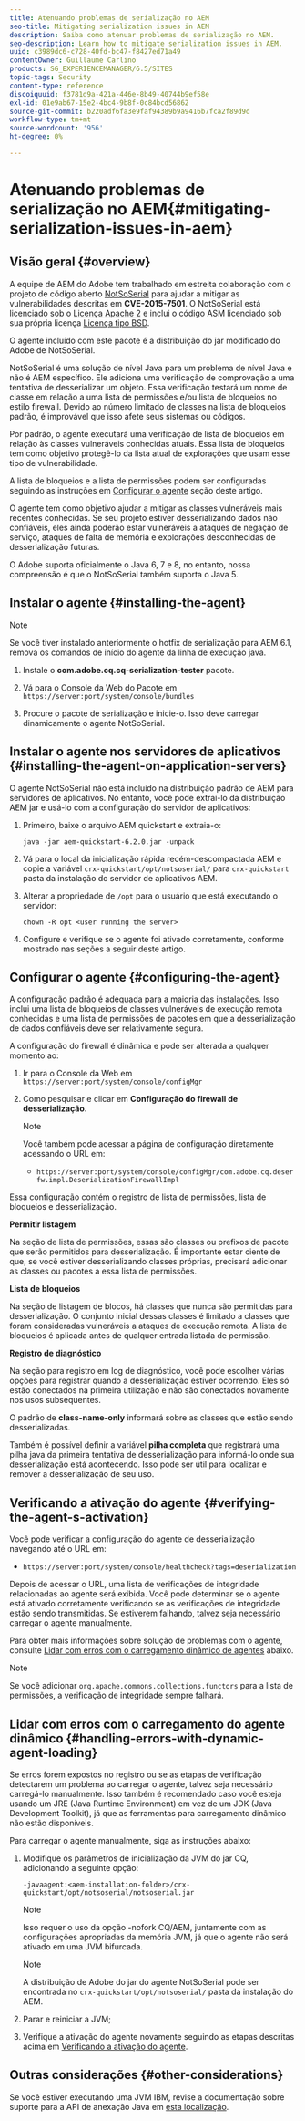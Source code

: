 ```yaml
---
title: Atenuando problemas de serialização no AEM
seo-title: Mitigating serialization issues in AEM
description: Saiba como atenuar problemas de serialização no AEM.
seo-description: Learn how to mitigate serialization issues in AEM.
uuid: c3989dc6-c728-40fd-bc47-f8427ed71a49
contentOwner: Guillaume Carlino
products: SG_EXPERIENCEMANAGER/6.5/SITES
topic-tags: Security
content-type: reference
discoiquuid: f3781d9a-421a-446e-8b49-40744b9ef58e
exl-id: 01e9ab67-15e2-4bc4-9b8f-0c84bcd56862
source-git-commit: b220adf6fa3e9faf94389b9a9416b7fca2f89d9d
workflow-type: tm+mt
source-wordcount: '956'
ht-degree: 0%

---
```


# Atenuando problemas de serialização no AEM{#mitigating-serialization-issues-in-aem}

## Visão geral {#overview}

A equipe de AEM do Adobe tem trabalhado em estreita colaboração com o projeto de código aberto [NotSoSerial](https://github.com/kantega/notsoserial) para ajudar a mitigar as vulnerabilidades descritas em **CVE-2015-7501**. O NotSoSerial está licenciado sob o [Licença Apache 2](https://www.apache.org/licenses/LICENSE-2.0) e inclui o código ASM licenciado sob sua própria licença [Licença tipo BSD](https://asm.ow2.org/license.html).

O agente incluído com este pacote é a distribuição do jar modificado do Adobe de NotSoSerial.

NotSoSerial é uma solução de nível Java para um problema de nível Java e não é AEM específico. Ele adiciona uma verificação de comprovação a uma tentativa de desserializar um objeto. Essa verificação testará um nome de classe em relação a uma lista de permissões e/ou lista de bloqueios no estilo firewall. Devido ao número limitado de classes na lista de bloqueios padrão, é improvável que isso afete seus sistemas ou códigos.

Por padrão, o agente executará uma verificação de lista de bloqueios em relação às classes vulneráveis conhecidas atuais. Essa lista de bloqueios tem como objetivo protegê-lo da lista atual de explorações que usam esse tipo de vulnerabilidade.

A lista de bloqueios e a lista de permissões podem ser configuradas seguindo as instruções em [Configurar o agente](/help/sites-administering/mitigating-serialization-issues.md#configuring-the-agent) seção deste artigo.

O agente tem como objetivo ajudar a mitigar as classes vulneráveis mais recentes conhecidas. Se seu projeto estiver desserializando dados não confiáveis, eles ainda poderão estar vulneráveis a ataques de negação de serviço, ataques de falta de memória e explorações desconhecidas de desserialização futuras.

O Adobe suporta oficialmente o Java 6, 7 e 8, no entanto, nossa compreensão é que o NotSoSerial também suporta o Java 5.

## Instalar o agente {#installing-the-agent}

>[!NOTE]
>
>Se você tiver instalado anteriormente o hotfix de serialização para AEM 6.1, remova os comandos de início do agente da linha de execução java.

1. Instale o **com.adobe.cq.cq-serialization-tester** pacote.

1. Vá para o Console da Web do Pacote em `https://server:port/system/console/bundles`
1. Procure o pacote de serialização e inicie-o. Isso deve carregar dinamicamente o agente NotSoSerial.

## Instalar o agente nos servidores de aplicativos {#installing-the-agent-on-application-servers}

O agente NotSoSerial não está incluído na distribuição padrão de AEM para servidores de aplicativos. No entanto, você pode extraí-lo da distribuição AEM jar e usá-lo com a configuração do servidor de aplicativos:

1. Primeiro, baixe o arquivo AEM quickstart e extraia-o:

   ```shell
   java -jar aem-quickstart-6.2.0.jar -unpack
   ```

1. Vá para o local da inicialização rápida recém-descompactada AEM e copie a variável `crx-quickstart/opt/notsoserial/` para `crx-quickstart` pasta da instalação do servidor de aplicativos AEM.

1. Alterar a propriedade de `/opt` para o usuário que está executando o servidor:

   ```shell
   chown -R opt <user running the server>
   ```

1. Configure e verifique se o agente foi ativado corretamente, conforme mostrado nas seções a seguir deste artigo.

## Configurar o agente {#configuring-the-agent}

A configuração padrão é adequada para a maioria das instalações. Isso inclui uma lista de bloqueios de classes vulneráveis de execução remota conhecidas e uma lista de permissões de pacotes em que a desserialização de dados confiáveis deve ser relativamente segura.

A configuração do firewall é dinâmica e pode ser alterada a qualquer momento ao:

1. Ir para o Console da Web em `https://server:port/system/console/configMgr`
1. Como pesquisar e clicar em **Configuração do firewall de desserialização.**

   >[!NOTE]
   >
   >Você também pode acessar a página de configuração diretamente acessando o URL em:
   >
   >* `https://server:port/system/console/configMgr/com.adobe.cq.deserfw.impl.DeserializationFirewallImpl`


Essa configuração contém o registro de lista de permissões, lista de bloqueios e desserialização.

**Permitir listagem**

Na seção de lista de permissões, essas são classes ou prefixos de pacote que serão permitidos para desserialização. É importante estar ciente de que, se você estiver desserializando classes próprias, precisará adicionar as classes ou pacotes a essa lista de permissões.

**Lista de bloqueios**

Na seção de listagem de blocos, há classes que nunca são permitidas para desserialização. O conjunto inicial dessas classes é limitado a classes que foram consideradas vulneráveis a ataques de execução remota. A lista de bloqueios é aplicada antes de qualquer entrada listada de permissão.

**Registro de diagnóstico**

Na seção para registro em log de diagnóstico, você pode escolher várias opções para registrar quando a desserialização estiver ocorrendo. Eles só estão conectados na primeira utilização e não são conectados novamente nos usos subsequentes.

O padrão de **class-name-only** informará sobre as classes que estão sendo desserializadas.

Também é possível definir a variável **pilha completa** que registrará uma pilha java da primeira tentativa de desserialização para informá-lo onde sua desserialização está acontecendo. Isso pode ser útil para localizar e remover a desserialização de seu uso.

## Verificando a ativação do agente {#verifying-the-agent-s-activation}

Você pode verificar a configuração do agente de desserialização navegando até o URL em:

* `https://server:port/system/console/healthcheck?tags=deserialization`

Depois de acessar o URL, uma lista de verificações de integridade relacionadas ao agente será exibida. Você pode determinar se o agente está ativado corretamente verificando se as verificações de integridade estão sendo transmitidas. Se estiverem falhando, talvez seja necessário carregar o agente manualmente.

Para obter mais informações sobre solução de problemas com o agente, consulte [Lidar com erros com o carregamento dinâmico de agentes](#handling-errors-with-dynamic-agent-loading) abaixo.

>[!NOTE]
>
>Se você adicionar `org.apache.commons.collections.functors` para a lista de permissões, a verificação de integridade sempre falhará.

## Lidar com erros com o carregamento do agente dinâmico {#handling-errors-with-dynamic-agent-loading}

Se erros forem expostos no registro ou se as etapas de verificação detectarem um problema ao carregar o agente, talvez seja necessário carregá-lo manualmente. Isso também é recomendado caso você esteja usando um JRE (Java Runtime Environment) em vez de um JDK (Java Development Toolkit), já que as ferramentas para carregamento dinâmico não estão disponíveis.

Para carregar o agente manualmente, siga as instruções abaixo:

1. Modifique os parâmetros de inicialização da JVM do jar CQ, adicionando a seguinte opção:

   ```shell
   -javaagent:<aem-installation-folder>/crx-quickstart/opt/notsoserial/notsoserial.jar
   ```

   >[!NOTE]
   >
   >Isso requer o uso da opção -nofork CQ/AEM, juntamente com as configurações apropriadas da memória JVM, já que o agente não será ativado em uma JVM bifurcada.

   >[!NOTE]
   >
   >A distribuição de Adobe do jar do agente NotSoSerial pode ser encontrada no `crx-quickstart/opt/notsoserial/` pasta da instalação do AEM.

1. Parar e reiniciar a JVM;

1. Verifique a ativação do agente novamente seguindo as etapas descritas acima em [Verificando a ativação do agente](/help/sites-administering/mitigating-serialization-issues.md#verifying-the-agent-s-activation).

## Outras considerações {#other-considerations}

Se você estiver executando uma JVM IBM, revise a documentação sobre suporte para a API de anexação Java em [esta localização](https://www.ibm.com/support/knowledgecenter/SSSTCZ_2.0.0/com.ibm.rt.doc.20/user/attachapi.html).
